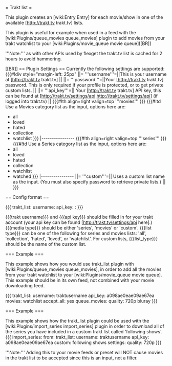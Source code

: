 = Trakt list =

This plugin creates an [wiki:Entry Entry] for each movie/show in one of the available [http://trakt.tv trakt.tv] lists.

This plugin is useful for example when used in a feed with the [wiki:Plugins/queue_movies queue_movies] plugin to add movies from your trakt watchlist to your [wiki:Plugins/movie_queue movie queue][[BR]]

'''Note:''' as with other APIs used by flexget the trakt.tv list is cached for 2 hours to avoid hammering.


[[BR]]
== Plugin Settings ==
Currently the following settings are supported:
{{{#!div style="margin-left: 25px"
||= '''username'''=||This is your username at [http://trakt.tv trakt.tv] ||
||= '''password'''=||Your [http://trakt.tv trakt.tv] password. This is only required if your profile is protected, or to get private custom lists. ||
||= '''api_key'''=|| Your [http://trakt.tv trakt.tv] API key, this can be found at [http://trakt.tv/settings/api http://trakt.tv/settings/api] (if logged into trakt.tv) ||
{{{#!th align=right valign=top
'''movies'''
}}}
{{{#!td
Use a Movies category list as the input, options here are:
* all
* loved
* hated
* collection
* watchlist
}}}
|----------------
{{{#!th align=right valign=top
'''series'''
}}}
{{{#!td 
Use a Series category list as the input, options here are:
* all
* loved
* hated
* collection
* watchlist
* watched
}}}
|----------------
||= '''custom'''=|| Uses a custom list name as the input. (You must also specify password to retrieve private lists.) ||
}}}


== Config format ==

{{{
trakt_list:
  username: <trakt username>
  api_key: <api key>
  <media type>: <list type>
}}}

{{{trakt username}}} and {{{api key}}} should be filled in for your trakt account (your api key can be found [http://trakt.tv/settings/api here].) {{{media type}}} should be either 'series', 'movies' or 'custom'. {{{list type}}} can be one of the following for series and movies lists: 'all', 'collection', 'hated', 'loved', or 'watchlist'. For custom lists, {{{list_type}}} should be the name of the custom list.

=== Example ===

This example shows how you would use trakt_list plugin with [wiki:Plugins/queue_movies queue_movies], in order to add all the movies from your trakt watchlist to your [wiki:Plugins/movie_queue movie queue]. This example should be in its own feed, not combined with your movie downloading feed.

{{{
trakt_list:
  username: traktusername
  api_key: a098ae0eae09ae67ea
  movies: watchlist
accept_all: yes
queue_movies:
  quality: 720p bluray
}}}

=== Example ===

This example shows how the trakt_list plugin could be used with the [wiki:Plugins/import_series import_series] plugin in order to download all of the series you have included in a custom trakt list called 'following shows'.
{{{
import_series:
  from:
    trakt_list:
      username: traktusername
      api_key: a098ae0eae09ae67ea
      custom: following shows
  settings:
    quality: 720p
}}}

'''Note:''' Adding this to your movie feeds or preset will NOT cause movies in the trakt list to be accepted since this is an input, not a filter.